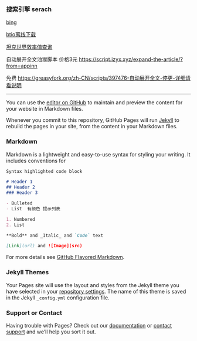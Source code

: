 ###  搜索引擎 serach  
[bing](https://cn.bing.com/)

[btio离线下载](https://bitport.io)


[坦克世界效率值查询 ](http://wot.ouj.com/zhanji/index.html)


自动展开全文油猴脚本
价格3元 
https://script.izyx.xyz/expand-the-article/?from=appinn

免费
https://greasyfork.org/zh-CN/scripts/397476-自动展开全文-停更-详细请看说明

***


[]()

[]()

[]()

[]()
[]()

[]()

[]()

[]()
[]()

[]()

[]()

[]()
[]()

[]()

[]()

[]()



You can use the [editor on GitHub](https://github.com/zip11/webpage/edit/master/README.md) to maintain and preview the content for your website in Markdown files.

Whenever you commit to this repository, GitHub Pages will run [Jekyll](https://jekyllrb.com/) to rebuild the pages in your site, from the content in your Markdown files.

### Markdown

Markdown is a lightweight and easy-to-use syntax for styling your writing. It includes conventions for

```markdown
Syntax highlighted code block

# Header 1
## Header 2
### Header 3

- Bulleted
- List  有颜色 提示列表

1. Numbered
2. List

**Bold** and _Italic_ and `Code` text

[Link](url) and ![Image](src)
```

For more details see [GitHub Flavored Markdown](https://guides.github.com/features/mastering-markdown/).

### Jekyll Themes

Your Pages site will use the layout and styles from the Jekyll theme you have selected in your [repository settings](https://github.com/zip11/webpage/settings). The name of this theme is saved in the Jekyll `_config.yml` configuration file.

### Support or Contact

Having trouble with Pages? Check out our [documentation](https://help.github.com/categories/github-pages-basics/) or [contact support](https://github.com/contact) and we’ll help you sort it out.
